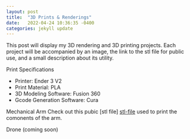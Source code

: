 ```yaml
---
layout: post
title:  "3D Prints & Renderings"
date:   2022-04-24 10:36:35 -0400
categories: jekyll update
---
```

This post will display my 3D rendering and 3D printing projects. Each project will be accompanied by an image, the link to the stl file for public use, and a small description about its utility. 

Print Specifications
- Printer: Ender 3 V2
- Print Material: PLA
- 3D Modeling Software: Fusion 360
- Gcode Generation Software: Cura



Mechanical Arm 
Check out this pubic [stl file] [stl-file] used to print the comonents of the arm. 





[stl-file]: https://www.thingiverse.com/thing:4865712

Drone
(coming soon)